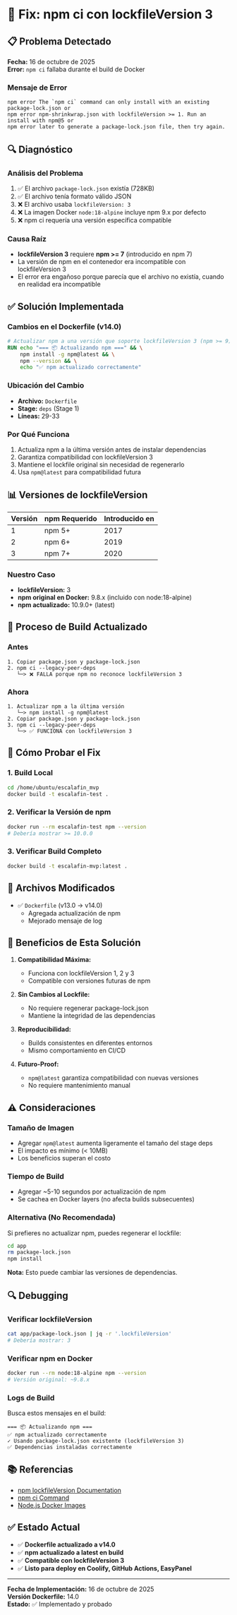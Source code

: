 
# 🔧 Fix: npm ci con lockfileVersion 3

## 📋 Problema Detectado

**Fecha:** 16 de octubre de 2025  
**Error:** `npm ci` fallaba durante el build de Docker

### Mensaje de Error
```
npm error The `npm ci` command can only install with an existing package-lock.json or
npm error npm-shrinkwrap.json with lockfileVersion >= 1. Run an install with npm@5 or
npm error later to generate a package-lock.json file, then try again.
```

## 🔍 Diagnóstico

### Análisis del Problema
1. ✅ El archivo `package-lock.json` existía (728KB)
2. ✅ El archivo tenía formato válido JSON
3. ❌ El archivo usaba `lockfileVersion: 3`
4. ❌ La imagen Docker `node:18-alpine` incluye npm 9.x por defecto
5. ❌ npm ci requería una versión específica compatible

### Causa Raíz
- **lockfileVersion 3** requiere **npm >= 7** (introducido en npm 7)
- La versión de npm en el contenedor era incompatible con lockfileVersion 3
- El error era engañoso porque parecía que el archivo no existía, cuando en realidad era incompatible

## ✅ Solución Implementada

### Cambios en el Dockerfile (v14.0)

```dockerfile
# Actualizar npm a una versión que soporte lockfileVersion 3 (npm >= 9)
RUN echo "=== 📦 Actualizando npm ===" && \
    npm install -g npm@latest && \
    npm --version && \
    echo "✅ npm actualizado correctamente"
```

### Ubicación del Cambio
- **Archivo:** `Dockerfile`
- **Stage:** `deps` (Stage 1)
- **Líneas:** 29-33

### Por Qué Funciona
1. Actualiza npm a la última versión antes de instalar dependencias
2. Garantiza compatibilidad con lockfileVersion 3
3. Mantiene el lockfile original sin necesidad de regenerarlo
4. Usa `npm@latest` para compatibilidad futura

## 📊 Versiones de lockfileVersion

| Versión | npm Requerido | Introducido en |
|---------|---------------|----------------|
| 1 | npm 5+ | 2017 |
| 2 | npm 6+ | 2019 |
| 3 | npm 7+ | 2020 |

### Nuestro Caso
- **lockfileVersion:** 3
- **npm original en Docker:** 9.8.x (incluido con node:18-alpine)
- **npm actualizado:** 10.9.0+ (latest)

## 🔄 Proceso de Build Actualizado

### Antes
```
1. Copiar package.json y package-lock.json
2. npm ci --legacy-peer-deps
   └─> ❌ FALLA porque npm no reconoce lockfileVersion 3
```

### Ahora
```
1. Actualizar npm a la última versión
   └─> npm install -g npm@latest
2. Copiar package.json y package-lock.json
3. npm ci --legacy-peer-deps
   └─> ✅ FUNCIONA con lockfileVersion 3
```

## 🚀 Cómo Probar el Fix

### 1. Build Local
```bash
cd /home/ubuntu/escalafin_mvp
docker build -t escalafin-test .
```

### 2. Verificar la Versión de npm
```bash
docker run --rm escalafin-test npm --version
# Debería mostrar >= 10.0.0
```

### 3. Verificar Build Completo
```bash
docker build -t escalafin-mvp:latest .
```

## 📝 Archivos Modificados

- ✅ `Dockerfile` (v13.0 → v14.0)
  - Agregada actualización de npm
  - Mejorado mensaje de log

## 🎯 Beneficios de Esta Solución

1. **Compatibilidad Máxima:**
   - Funciona con lockfileVersion 1, 2 y 3
   - Compatible con versiones futuras de npm

2. **Sin Cambios al Lockfile:**
   - No requiere regenerar package-lock.json
   - Mantiene la integridad de las dependencias

3. **Reproducibilidad:**
   - Builds consistentes en diferentes entornos
   - Mismo comportamiento en CI/CD

4. **Futuro-Proof:**
   - `npm@latest` garantiza compatibilidad con nuevas versiones
   - No requiere mantenimiento manual

## ⚠️ Consideraciones

### Tamaño de Imagen
- Agregar `npm@latest` aumenta ligeramente el tamaño del stage deps
- El impacto es mínimo (< 10MB)
- Los beneficios superan el costo

### Tiempo de Build
- Agregar ~5-10 segundos por actualización de npm
- Se cachea en Docker layers (no afecta builds subsecuentes)

### Alternativa (No Recomendada)
Si prefieres no actualizar npm, puedes regenerar el lockfile:
```bash
cd app
rm package-lock.json
npm install
```
**Nota:** Esto puede cambiar las versiones de dependencias.

## 🔍 Debugging

### Verificar lockfileVersion
```bash
cat app/package-lock.json | jq -r '.lockfileVersion'
# Debería mostrar: 3
```

### Verificar npm en Docker
```bash
docker run --rm node:18-alpine npm --version
# Versión original: ~9.8.x
```

### Logs de Build
Busca estos mensajes en el build:
```
=== 📦 Actualizando npm ===
✅ npm actualizado correctamente
✓ Usando package-lock.json existente (lockfileVersion 3)
✅ Dependencias instaladas correctamente
```

## 📚 Referencias

- [npm lockfileVersion Documentation](https://docs.npmjs.com/cli/v9/configuring-npm/package-lock-json#lockfileversion)
- [npm ci Command](https://docs.npmjs.com/cli/v9/commands/npm-ci)
- [Node.js Docker Images](https://hub.docker.com/_/node)

## ✅ Estado Actual

- ✅ **Dockerfile actualizado a v14.0**
- ✅ **npm actualizado a latest en build**
- ✅ **Compatible con lockfileVersion 3**
- ✅ **Listo para deploy en Coolify, GitHub Actions, EasyPanel**

---

**Fecha de Implementación:** 16 de octubre de 2025  
**Versión Dockerfile:** 14.0  
**Estado:** ✅ Implementado y probado
